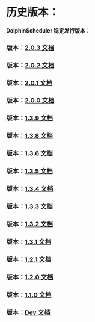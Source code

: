 # 历史版本：
#### DolphinScheduler 稳定发行版本：

### 版本：[2.0.3 文档](/zh-cn/docs/2.0.3/user_doc/guide/quick-start.html)

### 版本：[2.0.2 文档](/zh-cn/docs/2.0.2/user_doc/guide/quick-start.html)

### 版本：[2.0.1 文档](/zh-cn/docs/2.0.1/user_doc/guide/quick-start.html)

### 版本：[2.0.0 文档](/zh-cn/docs/2.0.0/user_doc/guide/quick-start.html)

### 版本：[1.3.9 文档](/zh-cn/docs/1.3.9/user_doc/quick-start.html)

### 版本：[1.3.8 文档](/zh-cn/docs/1.3.8/user_doc/quick-start.html)

### 版本：[1.3.6 文档](/zh-cn/docs/1.3.6/user_doc/quick-start.html)

### 版本：[1.3.5 文档](/zh-cn/docs/1.3.5/user_doc/quick-start.html)

### 版本：[1.3.4 文档](/zh-cn/docs/1.3.4/user_doc/quick-start.html)

### 版本：[1.3.3 文档](/zh-cn/docs/1.3.4/user_doc/quick-start.html)

### 版本：[1.3.2 文档](/zh-cn/docs/1.3.2/user_doc/quick-start.html)

### 版本：[1.3.1 文档](/zh-cn/docs/1.3.1/user_doc/quick-start.html)

### 版本：[1.2.1 文档](/zh-cn/docs/1.2.1/user_doc/quick-start.html)

### 版本：[1.2.0 文档](/zh-cn/docs/1.2.0/user_doc/quick-start.html)

### 版本：[1.1.0 文档](/zh-cn/docs/1.2.0/user_doc/quick-start.html)

### 版本：[Dev 文档](/zh-cn/docs/dev/user_doc/guide/quick-start.html)
